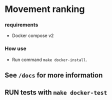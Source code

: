 # Movement ranking
### requirements
- Docker compose v2
### How use
- Run command `make docker-install`.

## See `/docs` for more information

## RUN tests with `make docker-test`